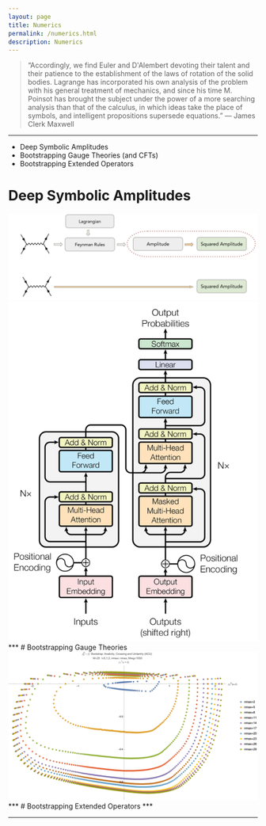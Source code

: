 ```yaml
---
layout: page
title: Numerics
permalink: /numerics.html
description: Numerics
---
```



>“Accordingly, we find Euler and D'Alembert devoting their talent and their patience to the establishment of the laws of rotation of the solid bodies. Lagrange has incorporated his own analysis of the problem with his general treatment of mechanics, and since his time M. Poinsot has brought the subject under the power of a more searching analysis than that of the calculus, in which ideas take the place of symbols, and intelligent propositions supersede equations.”
>― James Clerk Maxwell

***
- Deep Symbolic Amplitudes
- Bootstrapping Gauge Theories (and CFTs)
- Bootstrapping Extended Operators

# Deep Symbolic Amplitudes
<div class="center-figure">
 <img src="/img/ML1.png" class="scaled-image">
  
  </div>
<div class="center-figure">
 <img src="/images/ML2.png" class="scaled-image">

  </div>
***
# Bootstrapping Gauge Theories
<div class="center-figure">
 <img src="/img/Compare Bootstrap(ACU)M=25, Mreg=1000.jpg" >

  </div>
***
# Bootstrapping Extended Operators
***

***